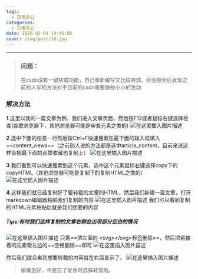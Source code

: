 ```yaml
---
tags:
  - 日常办公
categories:
  - 日常办公
date: 2020-02-04 14:45:00
cover: /img/post/10.jpg
---
```


---
>### 问题：
>在csdn没有一键转载功能，自己重新编写又比较麻烦。经我搜索后发现之前别人写的方法对于目前的csdn需要做些小小的改动
### 解决方法

**1**.这里以我的一篇文章为例，我们进入文章页面，然后按F12或者鼠标右键选择检查(谷歌浏览器下，其他浏览器可能是审查元素之类的)
![在这里插入图片描述](https://img-blog.csdnimg.cn/20200204211242488.png?x-oss-process=image/watermark,type_ZmFuZ3poZW5naGVpdGk,shadow_10,text_aHR0cHM6Ly9ibG9nLmNzZG4ubmV0L3pzczE5Mg==,size_16,color_FFFFFF,t_70)

**2**.选中下面的任意一行然后按Ctrl+F快速搜索在最下面的输入框填入==content_views==（之前别人说的方法都是选中article_content，目前来说这样会把最下面的点赞收藏也复制上）
![在这里插入图片描述](https://img-blog.csdnimg.cn/20200204211726571.png?x-oss-process=image/watermark,type_ZmFuZ3poZW5naGVpdGk,shadow_10,text_aHR0cHM6Ly9ibG9nLmNzZG4ubmV0L3pzczE5Mg==,size_16,color_FFFFFF,t_70)

**3**.我们看到可以快速搜索到这个元素，选中这个元素鼠标右键选择copy下的copyHTML（其他浏览器可能是复制下的复制HTML之类的）
![在这里插入图片描述](https://img-blog.csdnimg.cn/2020020421242856.png?x-oss-process=image/watermark,type_ZmFuZ3poZW5naGVpdGk,shadow_10,text_aHR0cHM6Ly9ibG9nLmNzZG4ubmV0L3pzczE5Mg==,size_16,color_FFFFFF,t_70)

**4**.这样我们就已经复制好了要转载的文章的HTML，然后我们新建一篇文章，打开markdown编辑器粘贴我们复制的内容
![在这里插入图片描述](https://img-blog.csdnimg.cn/20200204212920729.png?x-oss-process=image/watermark,type_ZmFuZ3poZW5naGVpdGk,shadow_10,text_aHR0cHM6Ly9ibG9nLmNzZG4ubmV0L3pzczE5Mg==,size_16,color_FFFFFF,t_70)
我们可以看到复制的HTML元素粘贴后就是我们想要的内容

##### Tips:有时我们这样复制的文章右侧会出现部分空白的情况
![在这里插入图片描述](https://img-blog.csdnimg.cn/20200204213314872.png?x-oss-process=image/watermark,type_ZmFuZ3poZW5naGVpdGk,shadow_10,text_aHR0cHM6Ly9ibG9nLmNzZG4ubmV0L3pzczE5Mg==,size_16,color_FFFFFF,t_70)
只需==把左面的 \<svg>\</svg>标签删除==，然后把紧接着的元素距左边的==空格删除==即可
![在这里插入图片描述](https://img-blog.csdnimg.cn/20200204213711773.png?x-oss-process=image/watermark,type_ZmFuZ3poZW5naGVpdGk,shadow_10,text_aHR0cHM6Ly9ibG9nLmNzZG4ubmV0L3pzczE5Mg==,size_16,color_FFFFFF,t_70)

然后我们就会看到想要转载的内容就在右面显示了。
![在这里插入图片描述](https://img-blog.csdnimg.cn/20200204214309124.png?x-oss-process=image/watermark,type_ZmFuZ3poZW5naGVpdGk,shadow_10,text_aHR0cHM6Ly9ibG9nLmNzZG4ubmV0L3pzczE5Mg==,size_16,color_FFFFFF,t_70)
>偷懒虽好，不要忘了发表时选择转载哦。

